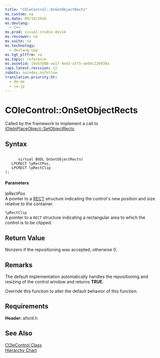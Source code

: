 ```yaml
---
title: "COleControl::OnSetObjectRects"
ms.custom: na
ms.date: 09/19/2016
ms.devlang: 
  - C++
ms.prod: visual-studio-dev14
ms.reviewer: na
ms.suite: na
ms.technology: 
  - devlang-cpp
ms.tgt_pltfrm: na
ms.topic: reference
ms.assetid: 19a57b88-aa17-4e43-a7f5-aed4c226939a
caps.latest.revision: 12
robots: noindex,nofollow
translation.priority.ht: 
  - de-de
  - ja-jp
---
```

# COleControl::OnSetObjectRects
Called by the framework to implement a call to [IOleInPlaceObject::SetObjectRects](http://msdn.microsoft.com/library/windows/desktop/ms683767).  
  
## Syntax  
  
```  
  
      virtual BOOL OnSetObjectRects(  
   LPCRECT lpRectPos,  
   LPCRECT lpRectClip   
);  
```  
  
#### Parameters  
 *lpRectPos*  
 A pointer to a [RECT](../vs140/RECT-Structure.md) structure indicating the control's new position and size relative to the container.  
  
 `lpRectClip`  
 A pointer to a `RECT` structure indicating a rectangular area to which the control is to be clipped.  
  
## Return Value  
 Nonzero if the repositioning was accepted; otherwise 0.  
  
## Remarks  
 The default implementation automatically handles the repositioning and resizing of the control window and returns **TRUE**.  
  
 Override this function to alter the default behavior of this function.  
  
## Requirements  
 **Header:** afxctl.h  
  
## See Also  
 [COleControl Class](../vs140/COleControl-Class.md)   
 [Hierarchy Chart](../vs140/Hierarchy-Chart.md)